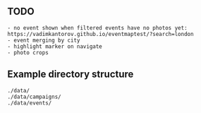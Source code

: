 ## TODO
```
- no event shown when filtered events have no photos yet: https://vadimkantorov.github.io/eventmaptest/?search=london
- event merging by city
- highlight marker on navigate
- photo crops
```

## Example directory structure
```
./data/
./data/campaigns/
./data/events/
```
